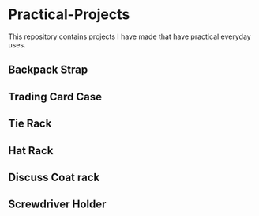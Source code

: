 # Practical-Projects
This repository contains projects I have made that have practical everyday uses.

## Backpack Strap

## Trading Card Case

## Tie Rack

## Hat Rack

## Discuss Coat rack

## Screwdriver Holder
